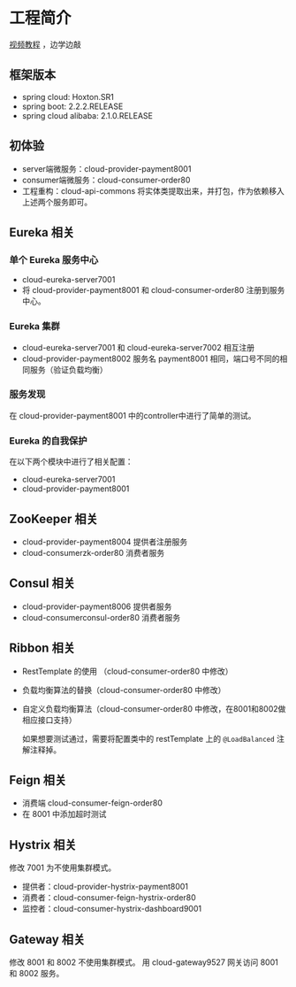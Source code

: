 # 工程简介

[视频教程](https://www.bilibili.com/video/BV18E411x7eT?p=1) ，边学边敲

## 框架版本

- spring cloud: Hoxton.SR1
- spring boot: 2.2.2.RELEASE
- spring cloud alibaba: 2.1.0.RELEASE

## 初体验

- server端微服务：cloud-provider-payment8001
- consumer端微服务：cloud-consumer-order80
- 工程重构：cloud-api-commons 
    将实体类提取出来，并打包，作为依赖移入上述两个服务即可。

## Eureka 相关

### 单个 Eureka 服务中心

- cloud-eureka-server7001
- 将 cloud-provider-payment8001 和 cloud-consumer-order80 注册到服务中心。

### Eureka 集群

- cloud-eureka-server7001 和 cloud-eureka-server7002 相互注册
- cloud-provider-payment8002 服务名 payment8001 相同，端口号不同的相同服务（验证负载均衡）

### 服务发现

在 cloud-provider-payment8001 中的controller中进行了简单的测试。

### Eureka 的自我保护

在以下两个模块中进行了相关配置：
- cloud-eureka-server7001
- cloud-provider-payment8001

## ZooKeeper 相关

- cloud-provider-payment8004 提供者注册服务
- cloud-consumerzk-order80 消费者服务

## Consul 相关

- cloud-provider-payment8006 提供者服务
- cloud-consumerconsul-order80 消费者服务

## Ribbon 相关

- RestTemplate 的使用 （cloud-consumer-order80 中修改）
- 负载均衡算法的替换（cloud-consumer-order80 中修改）
- 自定义负载均衡算法（cloud-consumer-order80 中修改，在8001和8002做相应接口支持）

  如果想要测试通过，需要将配置类中的 restTemplate 上的 `@LoadBalanced` 注解注释掉。

## Feign 相关

- 消费端 cloud-consumer-feign-order80
- 在 8001 中添加超时测试

## Hystrix 相关

修改 7001 为不使用集群模式。
- 提供者：cloud-provider-hystrix-payment8001
- 消费者：cloud-consumer-feign-hystrix-order80
- 监控者：cloud-consumer-hystrix-dashboard9001

## Gateway 相关

修改 8001 和 8002 不使用集群模式。
用 cloud-gateway9527 网关访问 8001 和 8002 服务。